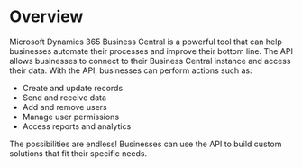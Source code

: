 # Overview

Microsoft Dynamics 365 Business Central is a powerful tool that can help businesses automate their processes and improve their bottom line. The API allows businesses to connect to their Business Central instance and access their data. With the API, businesses can perform actions such as:

- Create and update records
- Send and receive data
- Add and remove users
- Manage user permissions
- Access reports and analytics

The possibilities are endless! Businesses can use the API to build custom solutions that fit their specific needs.
